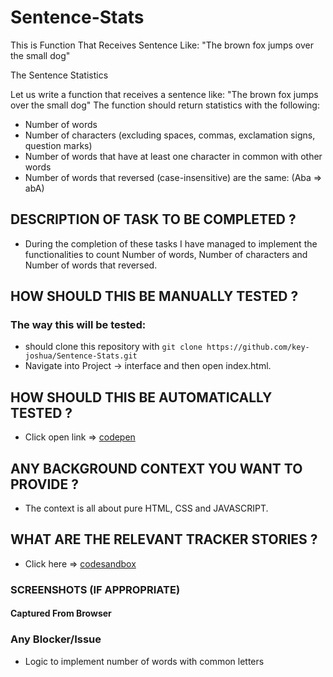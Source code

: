 # Sentence-Stats
This is  Function That Receives Sentence Like:  "The brown fox jumps over the small dog"

The Sentence Statistics

Let us write a function that receives a sentence like:
 "The brown fox jumps over the small dog"
 The function should return statistics with the following:
- Number of words
- Number of characters (excluding spaces, commas, exclamation signs, question marks)
- Number of words that have at least one character in common with other words
- Number of words that reversed (case-insensitive) are the same: (Aba => abA)

## DESCRIPTION OF TASK TO BE COMPLETED ?

- During the completion of these tasks I have managed to implement the functionalities to count Number of words, Number of characters and Number of words that reversed.

## HOW SHOULD THIS BE MANUALLY TESTED ?

###  The way this will be tested:

- should clone this repository with ```git clone https://github.com/key-joshua/Sentence-Stats.git```
- Navigate into Project -> interface and then open index.html.

## HOW SHOULD THIS BE AUTOMATICALLY TESTED ?

- Click open link => [codepen](https://codepen.io/key-joshua/pen/GRWVwpd)

## ANY BACKGROUND CONTEXT YOU  WANT TO PROVIDE ?

  - The context is all about pure HTML, CSS and JAVASCRIPT.

## WHAT ARE THE RELEVANT TRACKER STORIES ?

- Click here =>  [codesandbox](https://codesandbox.io/s/sentence-stats-xv59j?file=/src/index.js)

### SCREENSHOTS (IF APPROPRIATE)
#### Captured From Browser




### Any Blocker/Issue

- Logic to implement number of words with common letters